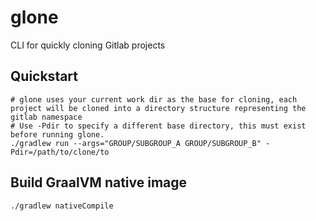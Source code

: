 # glone
CLI for quickly cloning Gitlab projects

## Quickstart
```shell
# glone uses your current work dir as the base for cloning, each project will be cloned into a directory structure representing the gitlab namespace
# Use -Pdir to specify a different base directory, this must exist before running glone.
./gradlew run --args="GROUP/SUBGROUP_A GROUP/SUBGROUP_B" -Pdir=/path/to/clone/to
```

## Build GraalVM native image
```shell
./gradlew nativeCompile
```